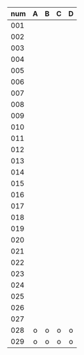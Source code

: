 |num|A|B|C|D|
|:--|:--:|:--:|:--:|:--:|
|001| | | | |
|002| | | | |
|003| | | | |
|004| | | | |
|005| | | | |
|006| | | | |
|007| | | | |
|008| | | | |
|009| | | | |
|010| | | | |
|011| | | | |
|012| | | | |
|013| | | | |
|014| | | | |
|015| | | | |
|016| | | | |
|017| | | | |
|018| | | | |
|019| | | | |
|020| | | | |
|021| | | | |
|022| | | | |
|023| | | | |
|024| | | | |
|025| | | | |
|026| | | | |
|027| | | | |
|028|o|o|o|o|
|029|o|o|o|o|
